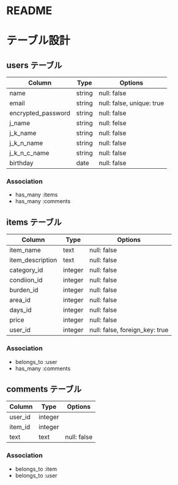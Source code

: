 # README

# テーブル設計

## users テーブル

| Column   | Type   | Options     |
| -------- | ------ | ----------- |
| name     | string | null: false |
| email    | string | null: false, unique: true|
| encrypted_password | string | null: false |
| j_name   | string | null: felse |
| j_k_name | string | null: false |
| j_k_n_name | string | null: false |
| j_k_n_c_name | string | null: false |
| birthday | date | null: false |

### Association

- has_many :items
- has_many :comments 

## items テーブル

| Column   | Type       | Options                        |
| ------   | ---------- | ------------------------------ |
| item_name | text       | null: false |
| item_description   | text | null: false |
| category_id | integer | null: false |
| condiion_id | integer | null: false |
| burden_id   | integer | null: false |
| area_id     | integer | null: false |
| days_id     | integer | null: false |
| price    | integer | null: false |
| user_id  | integer | null: false, foreign_key: true |

### Association

- belongs_to :user
- has_many :comments 



## comments テーブル

| Column  | Type       | Options                         |
| ------- | ---------- | ------------------------------  |
| user_id | integer |  |
| item_id | integer |  |
| text | text | null: false |

### Association

- belongs_to :item
- belongs_to :user
